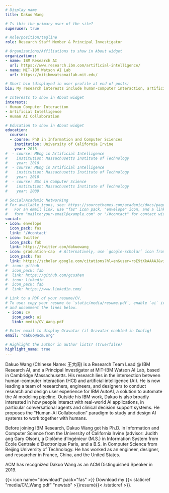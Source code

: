 ```yaml
---
# Display name
title: Dakuo Wang

# Is this the primary user of the site?
superuser: true

# Role/position/tagline
role: Research Staff Member & Principal Investigator

# Organizations/Affiliations to show in About widget
organizations:
- name: IBM Research AI
  url: https://www.research.ibm.com/artificial-intelligence/
- name: MIT-IBM Watson AI Lab
  url: https://mitibmwatsonailab.mit.edu/

# Short bio (displayed in user profile at end of posts)
bio: My research interests include human-computer interaction, artificial intelligence, and human-AI collaboration.

# Interests to show in About widget
interests:
- Human Computer Interaction
- Artificial Intelligence
- Human AI Collaboration

# Education to show in About widget
education:
  courses:
  - course: PhD in Information and Computer Sciences
    institution: University of California Irvine
    year: 2016
#  - course: MEng in Artificial Intelligence
#    institution: Massachusetts Institute of Technology
#    year: 2010
#  - course: MEng in Artificial Intelligence
#    institution: Massachusetts Institute of Technology
#    year: 2010
#  - course: BSc in Computer Science
#    institution: Massachusetts Institute of Technology
#    year: 2009

# Social/Academic Networking
# For available icons, see: https://sourcethemes.com/academic/docs/page-builder/#icons
#   For an email link, use "fas" icon pack, "envelope" icon, and a link in the
#   form "mailto:your-email@example.com" or "/#contact" for contact widget.
social:
- icon: envelope
  icon_pack: fas
  link: '/#contact'
- icon: twitter
  icon_pack: fab
  link: https://twitter.com/dakuowang
- icon: graduation-cap  # Alternatively, use `google-scholar` icon from `ai` icon pack
  icon_pack: fas
  link: https://scholar.google.com/citations?hl=en&user=roE9tXkAAAAJ&view_op=list_works&sortby=pubdate
#- icon: github
#  icon_pack: fab
#  link: https://github.com/gcushen
#- icon: linkedin
#  icon_pack: fab
#  link: https://www.linkedin.com/

# Link to a PDF of your resume/CV.
# To use: copy your resume to `static/media/resume.pdf`, enable `ai` icons in `params.toml`, 
# and uncomment the lines below.
 - icon: cv
   icon_pack: ai
   link: media/CV_Wang.pdf

# Enter email to display Gravatar (if Gravatar enabled in Config)
email: "dakuo@acm.org"

# Highlight the author in author lists? (true/false)
highlight_name: true
---
```


Dakuo Wang (Chinese Name: 王大阔) is a Research Team Lead @ IBM Research AI, and a Principal Investigator at MIT-IBM Watson AI Lab, based in Cambridge Massachusetts. His research lies in the intersection between human-computer interaction (HCI) and artificial intelligence (AI). He is now leading a team of researchers, engineers, and designers to conduct research and design user experience for IBM AutoAI, a solution to automate the AI modeling pipeline. Outside his IBM work, Dakuo is also broadly interested in how people interact with real-world AI applications, in particular conversational agents and clinical decision support systems. He proposes the “Human-AI Collaboration” paradigm to study and design AI systems to work together with humans.

Before joining IBM Research, Dakuo Wang got his Ph.D. in Information and Computer Science from the University of California Irvine (advisor: Judith ang Gary Olson), a Diplôme d’Ingénieur (M.S.) in Information System from École Centrale d’Électronique Paris, and a B.S. in Computer Science from Beijing University of Technology. He has worked as an engineer, designer, and researcher in France, China, and the United States.

ACM has recognized Dakuo Wang as an ACM Distinguished Speaker in 2019.

{{< icon name="download" pack="fas" >}} Download my {{< staticref "media/CV_Wang.pdf" "newtab" >}}resumé{{< /staticref >}}.
